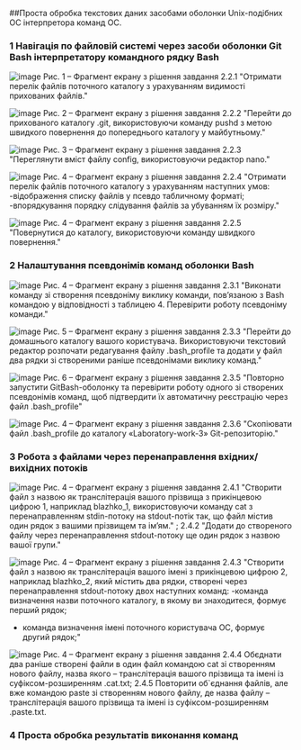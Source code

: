 ##Проста обробка текстових даних засобами оболонки Unix-подібних ОС інтерпретора команд ОС. 
### 1 Навігація по файловій системі через засоби оболонки Git Bash інтерпретатору командного рядку Bash

![image](https://github.com/khachatryangrigor/WebAR-Ronalds-Telegraph/blob/Laboratory-work-3/1.png)
Рис. 1 – Фрагмент екрану з рішення завдання 2.2.1 "Отримати перелік файлів поточного каталогу з урахуванням видимості прихованих файлів."

![image](https://github.com/khachatryangrigor/WebAR-Ronalds-Telegraph/blob/Laboratory-work-3/2.png)
Рис. 2 – Фрагмент екрану з рішення завдання 2.2.2 "Перейти до прихованого каталогу .git, використовуючи команду pushd з метою
швидкого повернення до попереднього каталогу у майбутньому."

![image](https://github.com/khachatryangrigor/WebAR-Ronalds-Telegraph/blob/Laboratory-work-3/3.png)
Рис. 3 – Фрагмент екрану з рішення завдання 2.2.3 "Переглянути вміст файлу config, використовуючи редактор nano."

![image](https://github.com/khachatryangrigor/WebAR-Ronalds-Telegraph/blob/Laboratory-work-3/4.png)
Рис. 4 – Фрагмент екрану з рішення завдання 2.2.4 "Отримати перелік файлів поточного каталогу з урахуванням наступних умов:
-відображення списку файлів у псевдо табличному форматі;
-впорядкування порядку слідування файлів за убуванням їх розміру."

![image](https://github.com/khachatryangrigor/WebAR-Ronalds-Telegraph/blob/Laboratory-work-3/5.png)
Рис. 4 – Фрагмент екрану з рішення завдання 2.2.5 "Повернутися до каталогу, використовуючи команду швидкого повернення."

### 2 Налаштування псевдонімів команд оболонки Bash
![image](https://github.com/khachatryangrigor/WebAR-Ronalds-Telegraph/blob/Laboratory-work-3/6.png)
Рис. 4 – Фрагмент екрану з рішення завдання 2.3.1 "Виконати команду зі створення псевдоніму виклику команди, пов’язаною з Bash командою у відповідності з таблицею 4. Перевірити роботу псевдоніму команди."

![image](https://github.com/khachatryangrigor/WebAR-Ronalds-Telegraph/blob/Laboratory-work-3/7.png)
Рис. 5 – Фрагмент екрану з рішення завдання 2.3.3 "Перейти до домашнього каталогу вашого користувача. Використовуючи текстовий редактор розпочати редагування файлу .bash_profile та додати у файл два рядки зі створеними раніше псевдонімами виклику команд."

![image](https://github.com/khachatryangrigor/WebAR-Ronalds-Telegraph/blob/Laboratory-work-3/8.png)
Рис. 6 – Фрагмент екрану з рішення завдання 2.3.5 "Повторно запустити GitBash-оболонку та перевірити роботу одного зі створених псевдонімів команд, щоб підтвердити їх автоматичну реєстрацію через файл .bash_profile"

![image](https://github.com/khachatryangrigor/WebAR-Ronalds-Telegraph/blob/Laboratory-work-3/236.png)
Рис. 4 – Фрагмент екрану з рішення завдання 2.3.6 "Скопіювати файл .bash_profile до каталогу «Laboratory-work-3» Git-репозиторію."

### 3 Робота з файлами через перенаправлення вхідних/вихідних потоків
![image](https://github.com/khachatryangrigor/WebAR-Ronalds-Telegraph/blob/Laboratory-work-3/241.png)
Рис. 4 – Фрагмент екрану з рішення завдання 2.4.1 "Створити файл з назвою як транслітерація вашого прізвища з прикінцевою цифрою 1, наприклад blazhko_1, використовуючи команду cat з перенаправленням stdin-потоку на stdout-потік так, що файл містив один рядок з вашими прізвищем та ім’ям." ; 2.4.2 "Додати до створеного файлу через перенаправлення stdout-потоку ще один рядок з назвою вашої групи."

![image](https://github.com/khachatryangrigor/WebAR-Ronalds-Telegraph/blob/Laboratory-work-3/243.png)
Рис. 4 – Фрагмент екрану з рішення завдання 2.4.3 "Створити файл з назвою як транслітерація вашого імені з прикінцевою цифрою 2, наприклад blazhko_2, який містить два рядки, створені через перенаправлення stdout-потоку двох наступних команд:
-команда визначення назви поточного каталогу, в якому ви знаходитеся, формує перший рядок;
- команда визначення імені поточного користувача ОС, формує другий рядок;"

![image](https://github.com/khachatryangrigor/WebAR-Ronalds-Telegraph/blob/Laboratory-work-3/244.png)
Рис. 4 – Фрагмент екрану з рішення завдання 2.4.4 Обєднати два раніше створені файли в один файл командою cat зі створенням нового файлу, назва якого – транслітерація вашого прізвища та імені із суфіксом-розширенням .cat.txt; 2.4.5 Повторити об`єднання файлів, але вже командою paste зі створенням нового файлу, де назва файлу – транслітерація вашого прізвища та імені із суфіксом-розширенням .paste.txt.

### 4 Проста обробка результатів виконання команд
